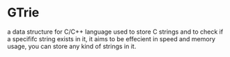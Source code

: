 # GTrie
a data structure for C/C++ language used to store C strings and to check if a specififc string exists in it, it aims to be effecient in speed and memory usage, you can store any kind of strings in it.
